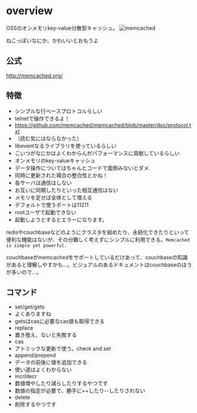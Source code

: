 # overview
OSSのオンメモリkey-value分散型キャッシュ。
![memcached](http://memcached.org/images/memcached_banner75.jpg)

ねこっぽいなにか、かわいいとおもうよ

## 公式
http://memcached.org/

## 特徴
* シンプルな行ベースプロトコルらしい
 * telnetで操作できるよ！
 * https://github.com/memcached/memcached/blob/master/doc/protocol.txt
 * （読む気にはならなかった）
* libeventなるライブラリを使っているらしい
 * こいつがなにかはよくわからんがパフォーマンスに貢献しているらしい
* オンメモリのkey-valueキャッシュ
* データ操作についてはちゃんとコードで面倒みないとダメ
 * 同時に更新された場合の整合性とかね！
* 各サーバは通信はしない
 * お互いに同期したりといった相互通信はない
 * メモリを足せば全体として増える
* デフォルトで使うポートは11211
* rootユーザで起動できない
 * 起動しようとするとエラーになります。

redisやcouchbaseなどのようにクラスタを組めたり、永続化できたりといって便利な機能はないが、その分難しく考えずにシンプルに利用できる。`Memcached is simple yet powerful.`

couchbaseがmemcachedをサポートしているだけあって、couchbaseの知識があると理解しやすかも...。ビジュアルのあるドキュメントはcouchbaseのほうが多いので...。

## コマンド
* set/get/gets
 * よくありますね
 * getsはcasに必要なcas値も取得できる
* replace
 * 置き換え、ないと失敗する
* cas
 * アトミックな更新で使う。check and set
* append/prepend
 * データの前後に値を追加できる
 * 使い道はよくわからない
* incr/decr
 * 数値増やしたり減らしたりするやつです
 * 数値の指定が必要で、勝手に++したり--したりされない
* delete
 * 削除するやつです